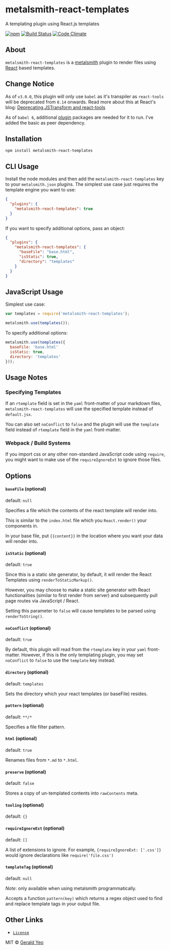 # metalsmith-react-templates
A templating plugin using React.js templates

[![npm](https://img.shields.io/npm/v/metalsmith-react-templates.svg?style=flat-square)](https://www.npmjs.com/package/metalsmith-react-templates)
[![Build Status](https://img.shields.io/travis/yeojz/metalsmith-react-templates.svg?style=flat-square)](https://travis-ci.org/yeojz/metalsmith-react-templates)
[![Code Climate](https://img.shields.io/codeclimate/github/yeojz/metalsmith-react-templates.svg?style=flat-square)](https://codeclimate.com/github/yeojz/metalsmith-react-templates)


## About
`metalsmith-react-templates` is a [metalsmith](http://www.metalsmith.io/) plugin to render files using [React](https://facebook.github.io/react/) based templates.


## Change Notice
As of `v3.0.0`, this plugin will only use `babel` as it's transpiler as `react-tools` will be deprecated from `0.14` onwards. Read more about this at React's blog: [Deprecating JSTransform and react-tools](https://facebook.github.io/react/blog/2015/06/12/deprecating-jstransform-and-react-tools.html)

As of `babel 6`, additional [plugin](https://babeljs.io/docs/plugins/) packages are needed for it to run. I've added the basic as peer dependency.


## Installation

```
npm install metalsmith-react-templates
```

## CLI Usage

  Install the node modules and then add the `metalsmith-react-templates` key to your `metalsmith.json` plugins. The simplest use case just requires the template engine you want to use:

```json
{
  "plugins": {
    "metalsmith-react-templates": true
  }
}
```

  If you want to specify additional options, pass an object:

```json
{
  "plugins": {
    "metalsmith-react-templates": {
      "baseFile": "base.html",
      "isStatic": true,
      "directory": "templates"
    }
  }
}
```

## JavaScript Usage

  Simplest use case:

```js
var templates = require('metalsmith-react-templates');

metalsmith.use(templates());
```

  To specify additional options:

```js
metalsmith.use(templates({
  baseFile: 'base.html'
  isStatic: true,
  directory: 'templates'
}));
```


## Usage Notes

### Specifying Templates
If an `rtemplate` field is set in the `yaml` front-matter of your markdown files, `metalsmith-react-templates` will use the specified template instead of `default.jsx`.

You can also set `noConflict` to `false` and the plugin will use the `template` field instead of `rtemplate` field in the `yaml` front-matter.

### Webpack / Build Systems

If you import css or any other non-standard JavaScript code using `require`,
you might want to make use of the `requireIgnoreExt` to ignore those files.



## Options

#### `baseFile` (optional)
default: `null`

Specifies a file which the contents of the react template will render into.

This is similar to the `index.html` file which you `React.render()` your components in.

In your base file, put `{{content}}` in the location where you want your data will render into.


#### `isStatic` (optional)
default: `true`

Since this is a static site generator, by default, it will render the React Templates using `renderToStaticMarkup()`.

However, you may choose to make a static site generator with React functionalities (similar to first render from server) and subsequently pull page routes via JavaScript / React.

Setting this parameter to `false` will cause templates to be parsed using `renderToString()`.


#### `noConflict` (optional)
default: `true`

By default, this plugin will read from the `rtemplate` key in your `yaml`
front-matter. However, if this is the only templating plugin, you may
set `noConflict` to `false` to use the `template` key instead.


#### `directory` (optional)
default: `templates`

Sets the directory which your react templates (or baseFile) resides.


#### `pattern` (optional)
default: `**/*`

Specifies a file filter pattern.


#### `html` (optional)
default: `true`

Renames files from `*.md` to `*.html`.


#### `preserve` (optional)
default: `false`

Stores a copy of un-templated contents into `rawContents` meta.


#### `tooling` (optional)
default: `{}`



#### `requireIgnoreExt` (optional)
default: `[]`

A list of extensions to ignore. For example, `{requireIgnoreExt: ['.css']}` would
ignore declarations like `require('file.css')`


#### `templateTag` (optional)
default: `null`

*Note*: only available when using metalsmith programmatically.

Accepts a function `pattern(key)` which returns a regex object used to find
and replace template tags in your output file.


## Other Links
- [`License`](/LICENSE)



MIT © [Gerald Yeo](https://www.fusedthought.com)


